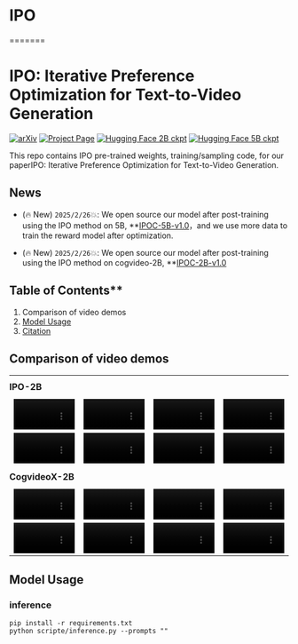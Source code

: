 # IPO

=======

# IPO: Iterative Preference Optimization for Text-to-Video Generation

[![arXiv](https://img.shields.io/badge/arXiv-2502.02088-b31b1b.svg)](https://arxiv.org/abs/2502.02088) [![Project Page](https://img.shields.io/badge/Project-Website-blue)](https://yangxlarge.github.io/ipoc//) [![Hugging Face 2B ckpt](https://img.shields.io/badge/%F0%9F%A4%97%20Hugging%20Face-Ckpt2B-yellow)](https://huggingface.co/Fudan-FUXI/IPOC-2B-v1.0) [![Hugging Face 5B ckpt](https://img.shields.io/badge/%F0%9F%A4%97%20Hugging%20Face-Ckpt5B-yellow)](https://huggingface.co/Fudan-FUXI/IPOC-5B-v1.0)

This repo contains IPO pre-trained weights, training/sampling code, for our paperIPO: Iterative Preference Optimization for Text-to-Video Generation.

## News

- (🔥 New) ```2025/2/26```💥: We open source our model after post-training using the IPO method on 5B, **[IPOC-5B-v1.0](https://huggingface.co/Fudan-FUXI/IPOC-5B-v1.0)，and we use more data to train the reward model after optimization.

- (🔥 New) ```2025/2/26```💥: We open source our model after post-training using the IPO method on cogvideo-2B, **[IPOC-2B-v1.0](https://huggingface.co/Fudan-FUXI/IPOC-2B-v1.0)

## Table of Contents**

1. Comparison of video demos
2. [Model Usage](#4-model-usage)
3. [Citation](#7-citation)

## Comparison of video demos


<table border="0" style="width: 100%; text-align: center; margin-top: 1px;">

  <!-- 第一行标题 -->
  <tr>
    <td colspan="4" style="text-align: left; font-weight: bold; padding: 10px 0;">IPO-2B</td>
  </tr>
  <!-- 第一行视频 -->
  <tr>
    <td><video src="https://github.com/user-attachments/assets/8e2e313b-f1ff-4125-943d-fa7ed1c0f6e7" width="100%" controls autoplay loop muted></video></td>
    <td><video src="https://github.com/user-attachments/assets/92cb6fad-122b-42da-be29-2f6b6d6dec6d" width="100%" controls autoplay loop muted></video></td>
    <td><video src="https://github.com/user-attachments/assets/8eb52605-dd9f-4110-9171-7aec2354fc97" width="100%" controls autoplay loop muted></video></td>
    <td><video src="https://github.com/user-attachments/assets/10f6d858-76fa-4c8c-8f43-03462ee8308e" width="100%" controls autoplay loop muted></video></td>
  </tr>
  <tr>
    <td><video src="https://github.com/user-attachments/assets/f79d2e16-17e3-4033-a25b-c1236b22a189" width="100%" controls autoplay loop muted></video></td>
    <td><video src="https://github.com/user-attachments/assets/3aec3357-e290-4c64-8d37-25b4a81412a4" width="100%" controls autoplay loop muted></video></td>
    <td><video src="https://github.com/user-attachments/assets/68ccef90-d632-4c5e-a8a6-7aa8a4727c83" width="100%" controls autoplay loop muted></video></td>
    <td><video src="https://github.com/user-attachments/assets/3f17e155-145b-4281-acbb-9f821faa969d" width="100%" controls autoplay loop muted></video></td>
  </tr>

  <!-- 第二行标题 -->
  <tr>
    <td colspan="4" style="text-align: left; font-weight: bold; padding: 10px 0;">CogvideoX-2B</td>
  </tr>
  <!-- 第二行视频 -->
  <tr>
    <td><video src="https://github.com/user-attachments/assets/4261861a-e43f-4df4-b0fb-3d6245dcafe9" width="100%" controls autoplay loop muted></video></td>
    <td><video src="https://github.com/user-attachments/assets/ed81d4ad-1f38-431e-9f1c-21df355e9acc" width="100%" controls autoplay loop muted></video></td>
    <td><video src="https://github.com/user-attachments/assets/d6186fd0-8cf4-454d-a0e6-2c2a2a6c94a2" width="100%" controls autoplay loop muted></video></td>
    <td><video src="https://github.com/user-attachments/assets/ce7c6b2a-978c-4b97-a934-a65310443db6" width="100%" controls autoplay loop muted></video></td>
  </tr>
  <tr>
    <td><video src="https://github.com/user-attachments/assets/d0cefb93-c08e-42c3-9996-220f52a83ff2" width="100%" controls autoplay loop muted></video></td>
    <td><video src="https://github.com/user-attachments/assets/319f55a2-235c-4a96-af9a-ff8580fb34c3" width="100%" controls autoplay loop muted></video></td>
    <td><video src="https://github.com/user-attachments/assets/25620239-3c74-4df3-920c-45f76fd3917b" width="100%" controls autoplay loop muted></video></td>
    <td><video src="https://github.com/user-attachments/assets/f891cf3f-35b0-4f46-8777-e4e2fef73459" width="100%" controls autoplay loop muted></video></td>
  </tr>

</table>





## Model Usage

### inference

```
pip install -r requirements.txt
python scripte/inference.py --prompts ""
```





  

